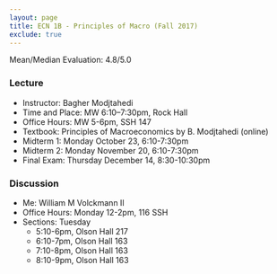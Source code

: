 ```yaml
---
layout: page
title: ECN 1B - Principles of Macro (Fall 2017)
exclude: true
---
```


Mean/Median Evaluation: 4.8/5.0


### Lecture
* Instructor: Bagher Modjtahedi
* Time and Place: MW 6:10–7:30pm, Rock Hall
* Office Hours: MW 5-6pm, SSH 147
* Textbook: Principles of Macroeconomics by B. Modjtahedi (online)
* Midterm 1: Monday October 23, 6:10-7:30pm
* Midterm 2: Monday November 20, 6:10-7:30pm
* Final Exam: Thursday December 14, 8:30-10:30pm 


### Discussion
* Me: William M Volckmann II
* Office Hours: Monday 12-2pm, 116 SSH
* Sections: Tuesday
  * 5:10-6pm, Olson Hall 217
  * 6:10-7pm, Olson Hall 163
  * 7:10-8pm, Olson Hall 163
  * 8:10-9pm, Olson Hall 163
